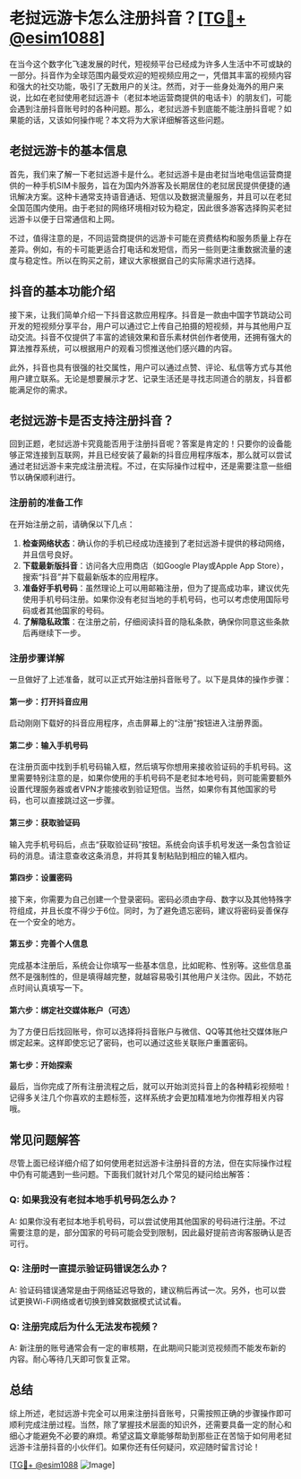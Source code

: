 # 老挝远游卡怎么注册抖音？[[TG💪+ @esim1088](https://t.me/s/esim1088)]

在当今这个数字化飞速发展的时代，短视频平台已经成为许多人生活中不可或缺的一部分。抖音作为全球范围内最受欢迎的短视频应用之一，凭借其丰富的视频内容和强大的社交功能，吸引了无数用户的关注。然而，对于一些身处海外的用户来说，比如在老挝使用老挝远游卡（老挝本地运营商提供的电话卡）的朋友们，可能会遇到注册抖音账号时的各种问题。那么，老挝远游卡到底能不能注册抖音呢？如果能的话，又该如何操作呢？本文将为大家详细解答这些问题。

## 老挝远游卡的基本信息

首先，我们来了解一下老挝远游卡是什么。老挝远游卡是由老挝当地电信运营商提供的一种手机SIM卡服务，旨在为国内外游客及长期居住的老挝居民提供便捷的通讯解决方案。这种卡通常支持语音通话、短信以及数据流量服务，并且可以在老挝全国范围内使用。由于老挝的网络环境相对较为稳定，因此很多游客选择购买老挝远游卡以便于日常通信和上网。

不过，值得注意的是，不同运营商提供的远游卡可能在资费结构和服务质量上存在差异。例如，有的卡可能更适合打电话和发短信，而另一些则更注重数据流量的速度与稳定性。所以在购买之前，建议大家根据自己的实际需求进行选择。

## 抖音的基本功能介绍

接下来，让我们简单介绍一下抖音这款应用程序。抖音是一款由中国字节跳动公司开发的短视频分享平台，用户可以通过它上传自己拍摄的短视频，并与其他用户互动交流。抖音不仅提供了丰富的滤镜效果和音乐素材供创作者使用，还拥有强大的算法推荐系统，可以根据用户的观看习惯推送他们感兴趣的内容。

此外，抖音也具有很强的社交属性，用户可以通过点赞、评论、私信等方式与其他用户建立联系。无论是想要展示才艺、记录生活还是寻找志同道合的朋友，抖音都能满足你的需求。

## 老挝远游卡是否支持注册抖音？

回到正题，老挝远游卡究竟能否用于注册抖音呢？答案是肯定的！只要你的设备能够正常连接到互联网，并且已经安装了最新的抖音应用程序版本，那么就可以尝试通过老挝远游卡来完成注册流程。不过，在实际操作过程中，还是需要注意一些细节以确保顺利进行。

### 注册前的准备工作

在开始注册之前，请确保以下几点：

1. **检查网络状态**：确认你的手机已经成功连接到了老挝远游卡提供的移动网络，并且信号良好。
2. **下载最新版抖音**：访问各大应用商店（如Google Play或Apple App Store），搜索“抖音”并下载最新版本的应用程序。
3. **准备好手机号码**：虽然理论上可以用邮箱注册，但为了提高成功率，建议优先使用手机号码注册。如果你没有老挝当地的手机号码，也可以考虑使用国际号码或者其他国家的号码。
4. **了解隐私政策**：在注册之前，仔细阅读抖音的隐私条款，确保你同意这些条款后再继续下一步。

### 注册步骤详解

一旦做好了上述准备，就可以正式开始注册抖音账号了。以下是具体的操作步骤：

#### 第一步：打开抖音应用
启动刚刚下载好的抖音应用程序，点击屏幕上的“注册”按钮进入注册界面。

#### 第二步：输入手机号码
在注册页面中找到手机号码输入框，然后填写你想用来接收验证码的手机号码。这里需要特别注意的是，如果你使用的手机号码不是老挝本地号码，则可能需要额外设置代理服务器或者VPN才能接收到验证短信。当然，如果你有其他国家的号码，也可以直接跳过这一步骤。

#### 第三步：获取验证码
输入完手机号码后，点击“获取验证码”按钮。系统会向该手机号发送一条包含验证码的消息。请注意查收这条消息，并将其复制粘贴到相应的输入框内。

#### 第四步：设置密码
接下来，你需要为自己创建一个登录密码。密码必须由字母、数字以及其他特殊字符组成，并且长度不得少于6位。同时，为了避免遗忘密码，建议将密码妥善保存在一个安全的地方。

#### 第五步：完善个人信息
完成基本注册后，系统会让你填写一些基本信息，比如昵称、性别等。这些信息虽然不是强制性的，但是填得越完整，就越容易吸引其他用户关注你。因此，不妨花点时间认真填写一下。

#### 第六步：绑定社交媒体账户（可选）
为了方便日后找回账号，你可以选择将抖音账户与微信、QQ等其他社交媒体账户绑定起来。这样即使忘记了密码，也可以通过这些关联账户重置密码。

#### 第七步：开始探索
最后，当你完成了所有注册流程之后，就可以开始浏览抖音上的各种精彩视频啦！记得多关注几个你喜欢的主题标签，这样系统才会更加精准地为你推荐相关内容哦。

## 常见问题解答

尽管上面已经详细介绍了如何使用老挝远游卡注册抖音的方法，但在实际操作过程中仍有可能遇到一些问题。下面我们就针对几个常见的疑问给出解答：

### Q: 如果我没有老挝本地手机号码怎么办？
A: 如果你没有老挝本地手机号码，可以尝试使用其他国家的号码进行注册。不过需要注意的是，部分国家的号码可能会受到限制，因此最好提前咨询客服确认是否可行。

### Q: 注册时一直提示验证码错误怎么办？
A: 验证码错误通常是由于网络延迟导致的，建议稍后再试一次。另外，也可以尝试更换Wi-Fi网络或者切换到蜂窝数据模式试试看。

### Q: 注册完成后为什么无法发布视频？
A: 新注册的账号通常会有一定的审核期，在此期间只能浏览视频而不能发布新的内容。耐心等待几天即可恢复正常。

## 总结

综上所述，老挝远游卡完全可以用来注册抖音账号，只需按照正确的步骤操作即可顺利完成注册过程。当然，除了掌握技术层面的知识外，还需要具备一定的耐心和细心才能避免不必要的麻烦。希望这篇文章能够帮助到那些正在苦恼于如何用老挝远游卡注册抖音的小伙伴们。如果你还有任何疑问，欢迎随时留言讨论！

[[TG💪+ @esim1088](https://t.me/s/esim1088) ![Image](https://i.postimg.cc/4NQfJmqS/Snipaste-2025-05-13-00-14-12.png)]